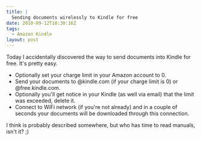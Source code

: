 ```yaml
---
title: |
  Sending documents wirelessly to Kindle for free
date: 2010-09-12T10:30:16Z
tags:
  - Amazon Kindle
layout: post
---
```

Today I accidentally discovered the way to send documents into Kindle for free. It's pretty easy.

* Optionally set your charge limit in your Amazon account to 0.
* Send your documents to <your selected name>@kindle.com (if your charge limit is 0) or <your selected name>@free.kindle.com.
* Optionally you'll get notice in your Kindle (as well via email) that the limit was exceeded, delete it.
* Connect to WiFi network (if you're not already) and in a couple of seconds your documents will be downloaded through this connection.

I think is probably described somewhere, but who has time to read manuals, isn't it? ;)